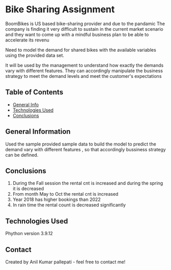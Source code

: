 # Bike Sharing Assignment
BoomBikes is US based bike-sharing provider and due to the pandamic The company is finding it very difficult to sustain in the current market scenario and they want to come up with a mindful business plan to be able to accelerate its revenu

Need  to model the demand for shared bikes with the available variables using the provided data set.

It will be used by the management to understand how exactly the demands vary with different features.
They can accordingly manipulate the business strategy to meet the demand levels and meet the customer's expectations
> 


## Table of Contents
* [General Info](#general-information)
* [Technologies Used](#technologies-used)
* [Conclusions](#conclusions)


<!-- You can include any other section that is pertinent to your problem -->

## General Information
Used the sample provided sample data to build the model to predict the demand vary with different features , so that accordingly bussiness strategy can be defined.



## Conclusions
1.	During the Fall session the rental cnt is increased and during the spring it is decreased
2.	From month May to Oct the rental cnt is increased 
3.	Year 2018 has higher bookings than 2022
4.	In rain time the rental count is decreased significantly 


## Technologies Used

Phython version 3.9.12



## Contact
Created by Anil Kumar pallepati - feel free to contact me!

